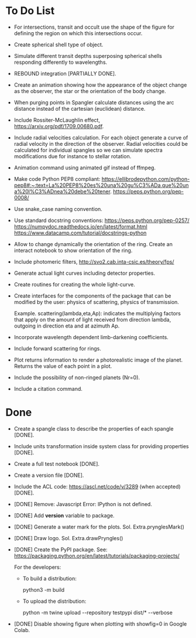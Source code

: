 To Do List
==========

- For intersections, transit and occult use the shape of the figure
  for defining the region on which this intersections occur.

- Create spherical shell type of object.

- Simulate different transit depths superposing spherical shells
  responding differently to wavelengths.

- REBOUND integration [PARTIALLY DONE].

- Create an animation showing how the appearance of the object change
  as the observer, the star or the orientation of the body change.

- When purging points in Spangler calculate distances using the arc
  distance instead of the cartesian (euclidean) distance.

- Include Rossiter-McLaughlin effect, https://arxiv.org/pdf/1709.00680.pdf.

- Include radial velocities calculation.  For each object generate a
  curve of radial velocity in the direction of the observer.  Radial
  velocities could be calculated for individual spangles so we can
  simulate spectra modifications due for instance to stellar rotation.

- Animation command using animated gif instead of ffmpeg.

- Make code Python PEP8 compliant:
  https://ellibrodepython.com/python-pep8#:~:text=La%20PEP8%20es%20una%20gu%C3%ADa,que%20una%20l%C3%ADnea%20debe%20tener.
  https://peps.python.org/pep-0008/

- Use snake_case naming convention.

- Use standard docstring conventions:
  https://peps.python.org/pep-0257/
  https://numpydoc.readthedocs.io/en/latest/format.html
  https://www.datacamp.com/tutorial/docstrings-python

- Allow to change dynamically the orientation of the ring. Create an
  interact notebook to show orientation of the ring.

- Include photomeric filters, http://svo2.cab.inta-csic.es/theory/fps/

- Generate actual light curves including detector properties.

- Create routines for creating the whole light-curve.

- Create interfaces for the components of the package that can be
  modified by the user: physics of scattering, physics of
  transmission.

  Example. scattering(lambda,eta,Ap): indicates the multiplying factors
  that apply on the amount of light received from direction lambda,
  outgoing in direction eta and at azimuth Ap.

- Incorporate wavelength dependent limb-darkening coefficients.

- Include forward scattering for rings.

- Plot returns information to render a photorealistic image of the
  planet.  Returns the value of each point in a plot.

- Include the possibility of non-ringed planets (Nr=0).

- Include a citation command.

Done
====

- Create a spangle class to describe the properties of each spangle
  [DONE].

- Include units transformation inside system class for providing
  properties [DONE].

- Create a full test notebook [DONE].

- Create a version file [DONE]. 

- Include the ACL code: https://ascl.net/code/v/3289 (when accepted) [DONE].

- [DONE] Remove: Javascript Error: IPython is not defined.

- [DONE] Add __version__ variable to package.

- [DONE] Generate a water mark for the plots.
  Sol. Extra.prynglesMark()

- [DONE] Draw logo.
  Sol. Extra.drawPryngles()

- [DONE] Create the PyPI package.  See:
  https://packaging.python.org/en/latest/tutorials/packaging-projects/

  For the developers:

  - To build a distribution:

    python3 -m build
  
  - To upload the distribution:
  
    python -m twine upload --repository testpypi dist/* --verbose

- [DONE] Disable showing figure when plotting with showfig=0 in Google Colab.
